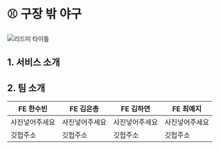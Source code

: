# ⚾️ 구장 밖 야구
![리드미 타이틀](https://github.com/FRONTENDSCHOOL5/final-08-Off-field-baseball/assets/58187854/cb04c23e-4de3-4ec0-bcd5-75b4d85bce82)

## 1. 서비스 소개

## 2. 팀 소개
FE 한수빈 | FE 김은총 | FE 김하연 | FE 최예지 
------------ | ------------- | ------------- | ------------- 
사진넣어주세요 | 사진넣어주세요 | 사진넣어주세요 | 사진넣어주세요 
깃헙주소 | 깃헙주소 | 깃헙주소 | 깃헙주소
